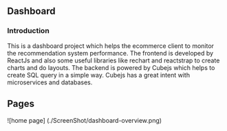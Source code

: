 ## Dashboard

### Introduction

This is a dashboard project which helps the ecommerce client to monitor the recommendation system performance. The frontend is developed by ReactJs and also some useful libraries like rechart and reactstrap to create charts and do layouts.
The backend is powered by Cubejs which helps to create SQL query in a simple way.
Cubejs has a great intent with microservices and databases.

## Pages

![home page]
(./ScreenShot/dashboard-overview.png)
